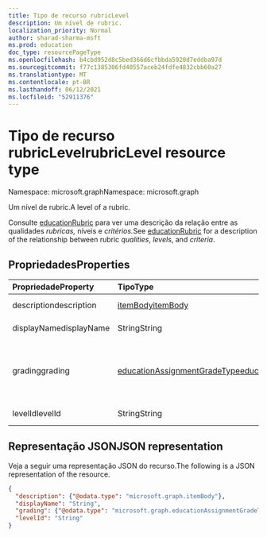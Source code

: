 ```yaml
---
title: Tipo de recurso rubricLevel
description: Um nível de rubric.
localization_priority: Normal
author: sharad-sharma-msft
ms.prod: education
doc_type: resourcePageType
ms.openlocfilehash: b4cbd952d8c5bed366d6cfbbda5920d7eddba97d
ms.sourcegitcommit: f77c1385306fd40557aceb24fdfe4832cbb60a27
ms.translationtype: MT
ms.contentlocale: pt-BR
ms.lasthandoff: 06/12/2021
ms.locfileid: "52911376"
---
```

# <a name="rubriclevel-resource-type"></a><span data-ttu-id="6c3e6-103">Tipo de recurso rubricLevel</span><span class="sxs-lookup"><span data-stu-id="6c3e6-103">rubricLevel resource type</span></span>

<span data-ttu-id="6c3e6-104">Namespace: microsoft.graph</span><span class="sxs-lookup"><span data-stu-id="6c3e6-104">Namespace: microsoft.graph</span></span>

<span data-ttu-id="6c3e6-105">Um nível de rubric.</span><span class="sxs-lookup"><span data-stu-id="6c3e6-105">A level of a rubric.</span></span> 

<span data-ttu-id="6c3e6-106">Consulte [educationRubric](educationrubric.md) para ver uma descrição da relação entre as qualidades *rubricas,* níveis e *critérios.*</span><span class="sxs-lookup"><span data-stu-id="6c3e6-106">See [educationRubric](educationrubric.md) for a description of the relationship between rubric *qualities*, *levels*, and *criteria*.</span></span>

## <a name="properties"></a><span data-ttu-id="6c3e6-107">Propriedades</span><span class="sxs-lookup"><span data-stu-id="6c3e6-107">Properties</span></span>

| <span data-ttu-id="6c3e6-108">Propriedade</span><span class="sxs-lookup"><span data-stu-id="6c3e6-108">Property</span></span>     | <span data-ttu-id="6c3e6-109">Tipo</span><span class="sxs-lookup"><span data-stu-id="6c3e6-109">Type</span></span>        | <span data-ttu-id="6c3e6-110">Descrição</span><span class="sxs-lookup"><span data-stu-id="6c3e6-110">Description</span></span> |
|:-------------|:------------|:------------|
|<span data-ttu-id="6c3e6-111">description</span><span class="sxs-lookup"><span data-stu-id="6c3e6-111">description</span></span>|[<span data-ttu-id="6c3e6-112">itemBody</span><span class="sxs-lookup"><span data-stu-id="6c3e6-112">itemBody</span></span>](itembody.md)|<span data-ttu-id="6c3e6-113">A descrição desse nível rubrico.</span><span class="sxs-lookup"><span data-stu-id="6c3e6-113">The description of this rubric level.</span></span>|
|<span data-ttu-id="6c3e6-114">displayName</span><span class="sxs-lookup"><span data-stu-id="6c3e6-114">displayName</span></span>|<span data-ttu-id="6c3e6-115">String</span><span class="sxs-lookup"><span data-stu-id="6c3e6-115">String</span></span>|<span data-ttu-id="6c3e6-116">O nome desse nível rubrico.</span><span class="sxs-lookup"><span data-stu-id="6c3e6-116">The name of this rubric level.</span></span>|
|<span data-ttu-id="6c3e6-117">grading</span><span class="sxs-lookup"><span data-stu-id="6c3e6-117">grading</span></span>|[<span data-ttu-id="6c3e6-118">educationAssignmentGradeType</span><span class="sxs-lookup"><span data-stu-id="6c3e6-118">educationAssignmentGradeType</span></span>](educationassignmentgradetype.md)|<span data-ttu-id="6c3e6-119">Null se for uma rubrica sem pontos; [educationAssignmentPointsGradeType](educationassignmentpointsgradetype.md) se for uma rubrica de pontos.</span><span class="sxs-lookup"><span data-stu-id="6c3e6-119">Null if this is a no-points rubric; [educationAssignmentPointsGradeType](educationassignmentpointsgradetype.md) if it is a points rubric.</span></span>|
|<span data-ttu-id="6c3e6-120">levelId</span><span class="sxs-lookup"><span data-stu-id="6c3e6-120">levelId</span></span>|<span data-ttu-id="6c3e6-121">String</span><span class="sxs-lookup"><span data-stu-id="6c3e6-121">String</span></span>|<span data-ttu-id="6c3e6-122">A ID desse recurso.</span><span class="sxs-lookup"><span data-stu-id="6c3e6-122">The ID of this resource.</span></span>|

## <a name="json-representation"></a><span data-ttu-id="6c3e6-123">Representação JSON</span><span class="sxs-lookup"><span data-stu-id="6c3e6-123">JSON representation</span></span>

<span data-ttu-id="6c3e6-124">Veja a seguir uma representação JSON do recurso.</span><span class="sxs-lookup"><span data-stu-id="6c3e6-124">The following is a JSON representation of the resource.</span></span>

<!-- {
  "blockType": "resource",
  "optionalProperties": [

  ],
  "@odata.type": "microsoft.graph.rubricLevel",
  "baseType": null
}-->

```json
{
  "description": {"@odata.type": "microsoft.graph.itemBody"},
  "displayName": "String",
  "grading": {"@odata.type": "microsoft.graph.educationAssignmentGradeType"},
  "levelId": "String"
}
```

<!-- uuid: 16cd6b66-4b1a-43a1-adaf-3a886856ed98
2019-02-04 14:57:30 UTC -->
<!-- {
  "type": "#page.annotation",
  "description": "rubricLevel resource",
  "keywords": "",
  "section": "documentation",
  "tocPath": ""
}-->

